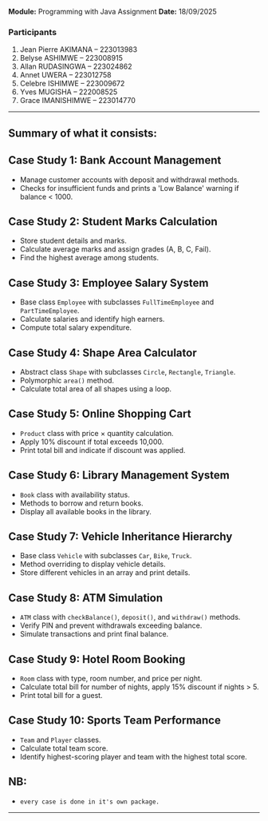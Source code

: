 **Module:** Programming with Java Assignment
**Date:** 18/09/2025

### Participants

1. Jean Pierre AKIMANA – 223013983
2. Belyse ASHIMWE – 223008915
3. Allan RUDASINGWA – 223024862
4. Annet UWERA – 223012758
5. Celebre ISHIMWE – 223009672
6. Yves MUGISHA – 222008525
7. Grace IMANISHIMWE – 223014770

---

## Summary of what it consists:

## Case Study 1: Bank Account Management

- Manage customer accounts with deposit and withdrawal methods.
- Checks for insufficient funds and prints a 'Low Balance' warning if balance < 1000.

## Case Study 2: Student Marks Calculation

- Store student details and marks.
- Calculate average marks and assign grades (A, B, C, Fail).
- Find the highest average among students.

## Case Study 3: Employee Salary System

- Base class `Employee` with subclasses `FullTimeEmployee` and `PartTimeEmployee`.
- Calculate salaries and identify high earners.
- Compute total salary expenditure.

## Case Study 4: Shape Area Calculator

- Abstract class `Shape` with subclasses `Circle`, `Rectangle`, `Triangle`.
- Polymorphic `area()` method.
- Calculate total area of all shapes using a loop.

## Case Study 5: Online Shopping Cart

- `Product` class with price × quantity calculation.
- Apply 10% discount if total exceeds 10,000.
- Print total bill and indicate if discount was applied.

## Case Study 6: Library Management System

- `Book` class with availability status.
- Methods to borrow and return books.
- Display all available books in the library.

## Case Study 7: Vehicle Inheritance Hierarchy

- Base class `Vehicle` with subclasses `Car`, `Bike`, `Truck`.
- Method overriding to display vehicle details.
- Store different vehicles in an array and print details.

## Case Study 8: ATM Simulation

- `ATM` class with `checkBalance()`, `deposit()`, and `withdraw()` methods.
- Verify PIN and prevent withdrawals exceeding balance.
- Simulate transactions and print final balance.

## Case Study 9: Hotel Room Booking

- `Room` class with type, room number, and price per night.
- Calculate total bill for number of nights, apply 15% discount if nights > 5.
- Print total bill for a guest.

## Case Study 10: Sports Team Performance

- `Team` and `Player` classes.
- Calculate total team score.
- Identify highest-scoring player and team with the highest total score.

## NB:

- `every case is done in it's own package.`

---
